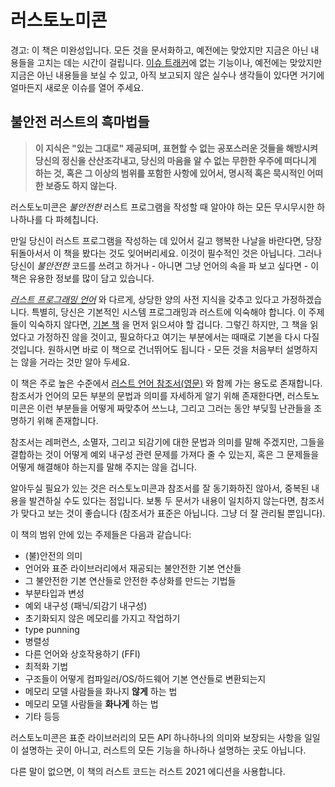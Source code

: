 # 러스토노미콘

<div class="warning">

경고:
이 책은 미완성입니다.
모든 것을 문서화하고, 예전에는 맞았지만 지금은 아닌 내용들을 고치는 데는 시간이 걸립니다.
[이슈 트래커]에 없는 기능이나, 예전에는 맞았지만 지금은 아닌 내용들을 보실 수 있고, 아직 보고되지 않은 실수나 생각들이 있다면 거기에 얼마든지 새로운 이슈를 열어 주세요.

</div>

[이슈 트래커]: https://github.com/nomicon-kr/nomicon-kr.github.io/issues

## 불안전 러스트의 흑마법들

> **이 지식은 "있는 그대로" 제공되며, 표현할 수 없는 공포스러운 것들을 해방시켜 당신의 정신을 산산조각내고, 당신의 마음을 알 수 없는 무한한 우주에 떠다니게 하는 것, 혹은 그 이상의 범위를 포함한 사항에 있어서, 명시적 혹은 묵시적인 어떠한 보증도 하지 않는다.**

러스토노미콘은 *불안전한* 러스트 프로그램을 작성할 때 알아야 하는 모든 무시무시한 하나하나를 다 파헤칩니다.

만일 당신이 러스트 프로그램을 작성하는 데 있어서 길고 행복한 나날을 바란다면, 당장 뒤돌아서서 이 책을 봤다는 것도 잊어버리세요. 이것이 필수적인 것은 아닙니다. 
그러나 당신이 *불안전한* 코드를 쓰려고 하거나 - 아니면 그냥 언어의 속을 파 보고 싶다면 - 이 책은 유용한 정보를 많이 담고 있습니다.

*[러스트 프로그래밍 언어][trpl]* 와 다르게, 상당한 양의 사전 지식을 갖추고 있다고 가정하겠습니다. 특별히, 당신은 기본적인 시스템 프로그래밍과 러스트에 익숙해야 합니다. 이 주제들이 익숙하지 않다면, [기본 책][trpl] 을 먼저 읽으셔야 할 겁니다. 그렇긴 하지만, 그 책을 읽었다고 가정하진 않을 것이고, 필요하다고 여기는 부분에서는 때때로 기본을 다시 다질 것입니다. 원하시면 바로 이 책으로 건너뛰어도 됩니다 - 모든 것을 처음부터 설명하지는 않을 거라는 것만 알아 두세요.

이 책은 주로 높은 수준에서 [러스트 언어 참조서(영문)][ref] 와 함께 가는 용도로 존재합니다. 참조서가 언어의 모든 부분의 문법과 의미를 자세하게 알기 위해 존재한다면, 러스토노미콘은 이런 부분들을 어떻게 짜맞추어 쓰느냐, 그리고 그러는 동안 부딪힐 난관들을 조명하기 위해 존재합니다. 

참조서는 레퍼런스, 소멸자, 그리고 되감기에 대한 문법과 의미를 말해 주겠지만, 그들을 결합하는 것이 어떻게 예외 내구성 관련 문제를 가져다 줄 수 있는지, 혹은 그 문제들을 어떻게 해결해야 하는지를 말해 주지는 않을 겁니다.

알아두실 필요가 있는 것은 러스토노미콘과 참조서를 잘 동기화하진 않아서, 중복된 내용을 발견하실 수도 있다는 점입니다. 보통 두 문서가 내용이 일치하지 않는다면, 참조서가 맞다고 보는 것이 좋습니다 (참조서가 표준은 아닙니다. 그냥 더 잘 관리될 뿐입니다).

이 책의 범위 안에 있는 주제들은 다음과 같습니다:
- (불)안전의 의미
- 언어와 표준 라이브러리에서 재공되는 불안전한 기본 연산들
- 그 불안전한 기본 연산들로 안전한 추상화를 만드는 기법들
- 부분타입과 변성
- 예외 내구성 (패닉/되감기 내구성)
- 초기화되지 않은 메모리를 가지고 작업하기
- type punning
- 병렬성
- 다른 언어와 상호작용하기 (FFI)
- 최적화 기법
- 구조들이 어떻게 컴파일러/OS/하드웨어 기본 연산들로 변환되는지
- 메모리 모델 사람들을 화나지 **않게** 하는 법
- 메모리 모델 사람들을 **화나게** 하는 법
- 기타 등등

러스토노미콘은 표준 라이브러리의 모든 API 하나하나의 의미와 보장되는 사항을 일일이 설명하는 곳이 아니고, 러스트의 모든 기능을 하나하나 설명하는 곳도 아닙니다.

다른 말이 없으면, 이 책의 러스트 코드는 러스트 2021 에디션을 사용합니다.

[trpl]: https://doc.rust-kr.org
[ref]: https://doc.rust-lang.org/reference/index.html
